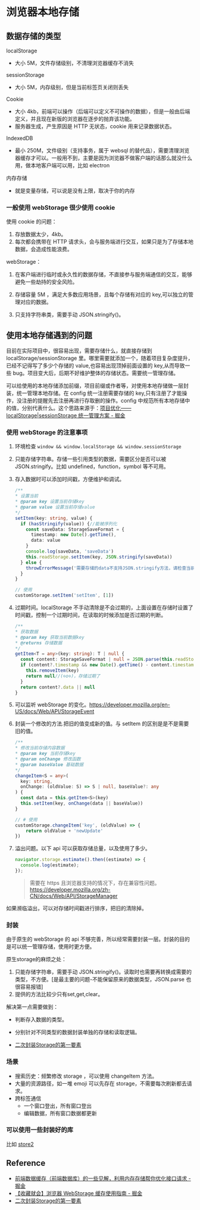 # 浏览器本地存储

## 数据存储的类型

localStorage

- 大小 5M，文件存储级别，不清理浏览器缓存不消失

sessionStorage

- 大小 5M，内存级别，但是当前标签页关闭则丢失

Cookie

- 大小 4kb，前端可以操作（后端可以定义不可操作的数据），但是一般由后端定义，并且现在新版的浏览器在逐步的抛弃该功能。
- 服务器生成，产生原因是 HTTP 无状态，cookie 用来记录数据状态。

IndexedDB

- 最小 250M，文件级别（支持事务，属于 websql 的替代品），需要清理浏览器缓存才可以。一般用不到，主要是因为浏览器不做客户端的话那么就没什么用，做本地客户端可以用，比如 electron

内存存储

- 就是变量存储，可以说是没有上限，取决于你的内存

### 一般使用 webStorage 很少使用 cookie

使用 cookie 的问题：

1. 存放数据太少，4kb。
2. 每次都会携带在 HTTP 请求头，会与服务端进行交互，如果只是为了存储本地数据，会造成性能浪费。

webStorage：

1. 在客户端进行临时或永久性的数据存储，不直接参与服务端通信的交互，能够避免一些劫持的安全风险。

2. 存储容量 5M ，满足大多数应用场景，且每个存储有对应的 key,可以独立的管理对应的数据。
3. 只支持字符串类，需要手动 JSON.stringify()。

## 使用本地存储遇到的问题

目前在实际项目中，很容易出现，需要存储什么，就直接存储到 localStorage/sessionStorage 里。哪里需要就添加一个，随着项目复杂度提升，已经不记得写了多少个存储的 value,也容易出现顶掉前面设置的 key,从而导致一些 bug。项目变大后，后期不好维护整体的存储状态。需要统一管理存储。

可以给使用的本地存储添加前缀，项目前缀或作者等，对使用本地存储做一层封装，统一管理本地存储。在 config 统一注册需要存储的 key,只有注册了才能操作，没注册的提醒先去注册再进行存取删的操作。config 中规范所有本地存储中的值，分别代表什么。这个思路来源于：[项目优化——localStorage|sessionStorage 统一管理方案 - 掘金](https://juejin.cn/post/6919376014867070989#heading-0)

### 使用 webStorage 的注意事项

1. 环境检查 `window && window.localStorage && window.sessionStorage`
2. 只能存储字符串。存储一些引用类型的数据，需要区分是否可以被 JSON.stringify。比如 undefined，function，symbol 等不可用。
3. 存入数据时可以添加时间戳，方便维护和调试。

   ```ts
   /**
   * 设置当前
   * @param key 设置当前存储key
   * @param value 设置当前存储value
   */
   setItem(key: string, value) {
     if (hasStringify(value)) {//能被序列化
       const saveData: StorageSaveFormat = {
         timestamp: new Date().getTime(),
         data: value
       }
       console.log(saveData, 'saveData')
       this.readStorage.setItem(key, JSON.stringify(saveData))
     } else {
       throwErrorMessage('需要存储的data不支持JSON.stringify方法，请检查当前数据')
     }
   }

   // 使用
   customStorage.setItem('setItem', [1])

   ```

4. 过期时间。localStorage 不手动清除是不会过期的，上面设置在存储时设置了时间戳，控制一个过期时间，在读取的时候添加是否过期的判断。

   ```ts
   /**
   * 获取数据
   * @param key 获取当前数据key
   * @returns 存储数据
   */
   getItem<T = any>(key: string): T | null {
     const content: StorageSaveFormat | null = JSON.parse(this.readStorage.getItem(key))
     if (content?.timestamp && new Date().getTime() - content.timestamp >= this.config.timeout) {
       this.removeItem(key)
       return null//(⊙o⊙)，存储过期了
     }
     return content?.data || null
   }

   ```

5. 可以监听 webStorage 的变化。https://developer.mozilla.org/en-US/docs/Web/API/StorageEvent

6. 封装一个修改的方法.把旧的值变成新的值。与 setItem 的区别是是不是需要旧的值。

   ```ts
   /**
   * 修改当前存储内容数据
   * @param key 当前存储key
   * @param onChange 修改函数
   * @param baseValue 基础数据
   */
   changeItem<S = any>(
     key: string,
     onChange: (oldValue: S) => S | null, baseValue?: any
   ) {
     const data = this.getItem<S>(key)
     this.setItem(key, onChange(data || baseValue))
   }

   // # 使用
   customStorage.changeItem('key', (oldValue) => {
       return oldValue + 'newUpdate'
   })

   ```

7. 溢出问题。以下 api 可以获取存储总量，以及使用了多少。

   ```js
   navigator.storage.estimate().then((estimate) => {
     console.log(estimate);
   });
   ```

   > 需要在 https 且浏览器支持的情况下，存在兼容性问题。 https://developer.mozilla.org/zh-CN/docs/Web/API/StorageManager

如果濒临溢出，可以对存储时间戳进行排序，把旧的清除掉。

### 封装

由于原生的 webStorage 的 api 不够完善，所以经常需要封装一层。封装的目的是可以统一管理存储，使用时更方便。

原生storage的麻烦之处：

1. 只能存储字符串，需要手动 JSON.stringify()。读取时也需要再转换成需要的类型，不方便。[是最主要的问题-不能保留原来的数据类型，JSON.parse 也很容易报错]
2. 提供的方法比较少只有set,get,clear。

解决第一点需要做到：

- 判断存入数据的类型。
- 分别针对不同类型的数据封装单独的存储和读取逻辑。

- [二次封装Storage的第一要素](https://juejin.cn/post/7327157426297536527?searchId=20240223111207AD9C948E19FA1F947D41)

### 场景

- 搜索历史：频繁修改 storage ，可以使用 changeItem 方法。
- 大量的资源路径，如一堆 emoji 可以先存在 storage，不需要每次刷新都去请求。
- 跨标签通信
  - 一个窗口登出，所有窗口登出
  - 编辑数据，所有窗口数据都更新

### 可以使用一些封装好的库

比如 [store2](https://www.npmjs.com/package/store2)

## Reference

- [前端数据缓存（前端数据库）的一些见解，利用内存存储帮你优化接口请求 - 掘金](https://juejin.cn/post/6955672622587707428/)
- [【收藏就会】浏览器 WebStorage 缓存使用指南 - 掘金](https://juejin.cn/post/6984908770149138446#heading-13)
- [二次封装Storage的第一要素](https://juejin.cn/post/7327157426297536527?searchId=20240223111207AD9C948E19FA1F947D41)
